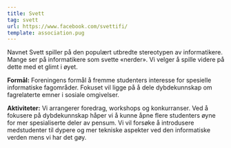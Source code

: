 ```yaml
---
title: Svett
tag: svett
url: https://www.facebook.com/svettifi/
template: association.pug
---
```


Navnet Svett spiller på den populært utbredte stereotypen av informatikere. Mange ser på informatikere som svette «nerder». Vi velger å spille videre på dette med et glimt i øyet.

**Formål:** Foreningens formål å fremme studenters interesse for spesielle informatiske fagområder. Fokuset vil ligge på å dele dybdekunnskap om fagrelaterte emner i sosiale omgivelser.

**Aktiviteter:** Vi arrangerer foredrag, workshops og konkurranser. Ved å fokusere på dybdekunnskap håper vi å kunne åpne flere studenters øyne for mer spesialiserte deler av pensum. Vi vil forsøke å introdusere medstudenter til dypere og mer tekniske aspekter ved den informatiske verden mens vi har det gøy.